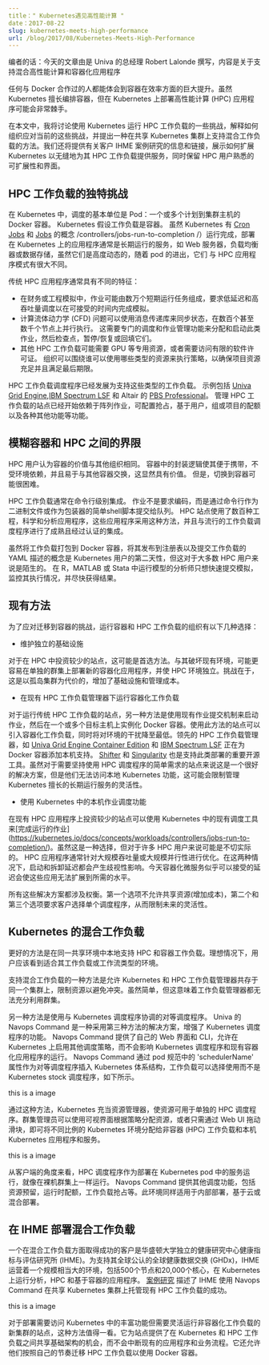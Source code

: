 ```yaml
---
title：" Kubernetes遇见高性能计算 "
date：2017-08-22
slug: kubernetes-meets-high-performance
url: /blog/2017/08/Kubernetes-Meets-High-Performance
---
```

编者的话：今天的文章由是 Univa 的总经理 Robert Lalonde 撰写，内容是关于支持混合高性能计算和容器化应用程序 &nbsp;
<!--
---
title: " Kubernetes Meets High-Performance Computing "
date: 2017-08-22
slug: kubernetes-meets-high-performance
url: /blog/2017/08/Kubernetes-Meets-High-Performance
---
Editor's note: today's post is by Robert Lalonde, general manager at Univa, on supporting mixed HPC and containerized applications &nbsp;
-->

<!--
Anyone who has worked with Docker can appreciate the enormous gains in efficiency achievable with containers. While Kubernetes excels at orchestrating containers, high-performance computing (HPC) applications can be tricky to deploy on Kubernetes.
-->
任何与 Docker 合作过的人都能体会到容器在效率方面的巨大提升。虽然 Kubernetes 擅长编排容器，但在 Kubernetes 上部署高性能计算 (HPC) 应用程序可能会非常棘手。

<!--
In this post, I discuss some of the challenges of running HPC workloads with Kubernetes, explain how organizations approach these challenges today, and suggest an approach for supporting mixed workloads on a shared Kubernetes cluster. We will also provide information and links to a case study on a customer, IHME, showing how Kubernetes is extended to service their HPC workloads seamlessly while retaining scalability and interfaces familiar to HPC users.
-->
在本文中，我将讨论使用 Kubernetes 运行 HPC 工作负载的一些挑战，解释如何组织应对当前的这些挑战，并提出一种在共享 Kubernetes 集群上支持混合工作负载的方法。我们还将提供有关客户 IHME 案例研究的信息和链接，展示如何扩展 Kubernetes 以无缝地为其 HPC 工作负载提供服务，同时保留 HPC 用户熟悉的可扩展性和界面。

<!--
## HPC workloads unique challenges
-->
## HPC 工作负载的独特挑战

<!--
In Kubernetes, the base unit of scheduling is a Pod: one or more Docker containers scheduled to a cluster host. Kubernetes assumes that workloads are containers. While Kubernetes has the notion of [Cron Jobs](https://kubernetes.io/docs/concepts/workloads/controllers/cron-jobs/) and [Jobs](https://kubernetes.io/docs/concepts/workloads/controllers/jobs-run-to-completion/) that run to completion, applications deployed on Kubernetes are typically long-running services, like web servers, load balancers or data stores and while they are highly dynamic with pods coming and going, they differ greatly from HPC application patterns.
-->
在 Kubernetes 中，调度的基本单位是 Pod：一个或多个计划到集群主机的 Docker 容器。 Kubernetes 假设工作负载是容器。 虽然 Kubernetes 有 [Cron Jobs](https://kubernetes.io/docs/concepts/workloads/controllers/cron-jobs/) 和 [Jobs](https://kubernetes.io/docs/concepts/workloads) 的概念 /controllers/jobs-run-to-completion /）运行完成，部署在 Kubernetes 上的应用程序通常是长期运行的服务，如 Web 服务器，负载均衡器或数据存储，虽然它们是高度动态的，随着 pod 的进出，它们 与 HPC 应用程序模式有很大不同。

<!--
Traditional HPC applications often exhibit different characteristics:
-->
传统 HPC 应用程序通常具有不同的特征：

<!--
- In financial or engineering simulations, a job may be comprised of tens of thousands of short-running tasks, demanding low-latency and high-throughput scheduling to complete a simulation in an acceptable amount of time.
- A computational fluid dynamics (CFD) problem may execute in parallel across many hundred or even thousands of nodes using a message passing library to synchronize state. This requires specialized scheduling and job management features to allocate and launch such jobs and then to checkpoint, suspend/resume or backfill them.
- Other HPC workloads may require specialized resources like GPUs or require access to limited software licenses. Organizations may enforce policies around what types of resources can be used by whom to ensure projects are adequately resourced and deadlines are met.
-->
- 在财务或工程模拟中，作业可能由数万个短期运行任务组成，要求低延迟和高吞吐量调度以在可接受的时间内完成模拟。
- 计算流体动力学 (CFD) 问题可以使用消息传递库来同步状态，在数百个甚至数千个节点上并行执行。 这需要专门的调度和作业管理功能来分配和启动此类作业，然后检查点，暂停/恢复或回填它们。
- 其他 HPC 工作负载可能需要 GPU 等专用资源，或者需要访问有限的软件许可证。 组织可以围绕谁可以使用哪些类型的资源来执行策略，以确保项目资源充足并且满足最后期限。
 
<!--
HPC workload schedulers have evolved to support exactly these kinds of workloads. Examples include [Univa Grid Engine](http://www.univa.com/products/), [IBM Spectrum LSF](https://www-03.ibm.com/systems/spectrum-computing/products/lsf/) and Altair’s [PBS Professional](http://www.pbsworks.com/PBSProduct.aspx?n=PBS-Professional&c=Overview-and-Capabilities). Sites managing HPC workloads have come to rely on capabilities like array jobs, configurable pre-emption, user, group or project based quotas and a variety of other features.  
-->
HPC 工作负载调度程序已经发展为支持这些类型的工作负载。 示例包括 [Univa Grid Engine](http://www.univa.com/products/),[IBM Spectrum LSF](https://www-03.ibm.com/systems/spectrum-computing/products/lsf/) 和 Altair 的 [PBS Professional](http://www.pbsworks.com/PBSProduct.aspx?n=PBS-Professional&c=Overview-and-Capabilities)。 管理 HPC 工作负载的站点已经开始依赖于阵列作业，可配置抢占，基于用户，组或项目的配额以及各种其他功能等功能。

<!--
## Blurring the lines between containers and HPC
-->
## 模糊容器和 HPC 之间的界限

<!--
HPC users believe containers are valuable for the same reasons as other organizations. Packaging logic in a container to make it portable, insulated from environmental dependencies, and easily exchanged with other containers clearly has value. However, making the switch to containers can be difficult.
-->
HPC 用户认为容器的价值与其他组织相同。 容器中的封装逻辑使其便于携带，不受环境依赖，并且易于与其他容器交换，这显然具有价值。 但是，切换到容器可能很困难。

<!--
HPC workloads are often integrated at the command line level. Rather than requiring coding, jobs are submitted to queues via the command line as binaries or simple shell scripts that act as wrappers. There are literally hundreds of engineering, scientific and analytic applications used by HPC sites that take this approach and have mature and certified integrations with popular workload schedulers.
-->
HPC 工作负载通常在命令行级别集成。 作业不是要求编码，而是通过命令行作为二进制文件或作为包装器的简单shell脚本提交给队列。 HPC 站点使用了数百种工程，科学和分析应用程序，这些应用程序采用这种方法，并且与流行的工作负载调度程序进行了成熟且经过认证的集成。

<!--
While the notion of packaging a workload into a Docker container, publishing it to a registry, and submitting a YAML description of the workload is second nature to users of Kubernetes, this is foreign to most HPC users. An analyst running models in R, MATLAB or Stata simply wants to submit their simulation quickly, monitor their execution, and get a result as quickly as possible.
-->
虽然将工作负载打包到 Docker 容器，将其发布到注册表以及提交工作负载的 YAML 描述的概念是 Kubernetes 用户的第二天性，但这对于大多数 HPC 用户来说是陌生的。 在 R，MATLAB 或 Stata 中运行模型的分析师只想快速提交模拟，监控其执行情况，并尽快获得结果。

<!--
## Existing approaches
-->
## 现有方法

<!--
To deal with the challenges of migrating to containers, organizations running container and HPC workloads have several options:
-->
为了应对迁移到容器的挑战，运行容器和 HPC 工作负载的组织有以下几种选择：

<!--
- Maintain separate infrastructures
-->
- 维护独立的基础设施

<!--
For sites with sunk investments in HPC, this may be a preferred approach. Rather than disrupt existing environments, it may be easier to deploy new containerized applications on a separate cluster and leave the HPC environment alone. The challenge is that this comes at the cost of siloed clusters, increasing infrastructure and management cost.
-->
对于在 HPC 中投资较少的站点，这可能是首选方法。与其破坏现有环境，可能更容易在单独的群集上部署新的容器化应用程序，并使 HPC 环境独立。挑战在于，这是以孤岛集群为代价的，增加了基础设施和管理成本。

<!--
- Run containerized workloads under an existing HPC workload manager
-->
- 在现有 HPC 工作负载管理器下运行容器化工作负载

<!--
For sites running traditional HPC workloads, another approach is to use existing job submission mechanisms to launch jobs that in turn instantiate Docker containers on one or more target hosts. Sites using this approach can introduce containerized workloads with minimal disruption to their environment. Leading HPC workload managers such as [Univa Grid Engine Container Edition](http://blogs.univa.com/2016/05/new-version-of-univa-grid-engine-now-supports-docker-containers/) and [IBM Spectrum LSF](http://blogs.univa.com/2016/05/new-version-of-univa-grid-engine-now-supports-docker-containers/) are adding native support for Docker containers. [Shifter](https://github.com/NERSC/shifter) and [Singularity](http://singularity.lbl.gov/) are important open source tools supporting this type of deployment also. While this is a good solution for sites with simple requirements that want to stick with their HPC scheduler, they will not have access to native Kubernetes features, and this may constrain flexibility in managing long-running services where Kubernetes excels.
-->
对于运行传统 HPC 工作负载的站点，另一种方法是使用现有作业提交机制来启动作业，然后在一个或多个目标主机上实例化 Docker 容器。使用此方法的站点可以引入容器化工作负载，同时将对环境的干扰降至最低。领先的 HPC 工作负载管理器，如 [Univa Grid Engine Container Edition](http://blogs.univa.com/2016/05/new-version-of-univa-grid-engine-now-supports-docker-containers/) 和 [IBM Spectrum LSF](http://blogs.univa.com/2016/05/new-version-of-univa-grid-engine-now-supports-docker-containers/) 正在为 Docker 容器添加本机支持。 [Shifter](https://github.com/NERSC/shifter) 和 [Singularity](http://singularity.lbl.gov/) 也是支持此类部署的重要开源工具。虽然对于需要坚持使用 HPC 调度程序的简单需求的站点来说这是一个很好的解决方案，但是他们无法访问本地 Kubernetes 功能，这可能会限制管理 Kubernetes 擅长的长期运行服务的灵活性。

<!--
- Use native job scheduling features in Kubernetes
-->
- 使用 Kubernetes 中的本机作业调度功能

<!--
Sites less invested in existing HPC applications can use existing scheduling facilities in Kubernetes for [jobs that run to completion](https://kubernetes.io/docs/concepts/workloads/controllers/jobs-run-to-completion/). While this is an option, it may be impractical for many HPC users. HPC applications are often either optimized towards massive throughput or large scale parallelism. In both cases startup and teardown latencies have a discriminating impact. Latencies that appear to be acceptable for containerized microservices today would render such applications unable to scale to the required levels.
-->
在现有 HPC 应用程序上投资较少的站点可以使用 Kubernetes 中的现有调度工具来[完成运行的作业] (https://kubernetes.io/docs/concepts/workloads/controllers/jobs-run-to-completion/)。虽然这是一种选择，但对于许多 HPC 用户来说可能是不切实际的。 HPC 应用程序通常针对大规模吞吐量或大规模并行性进行优化。在这两种情况下，启动和拆卸延迟都会产生歧视性影响。今天容器化微服务似乎可以接受的延迟会使这些应用无法扩展到所需的水平。

<!--
All of these solutions involve tradeoffs. The first option doesn’t allow resources to be shared (increasing costs) and the second and third options require customers to pick a single scheduler, constraining future flexibility.
-->
所有这些解决方案都涉及权衡。第一个选项不允许共享资源(增加成本)，第二个和第三个选项要求客户选择单个调度程序，从而限制未来的灵活性。

<!--
## Mixed workloads on Kubernetes
-->
## Kubernetes 的混合工作负载

<!--
A better approach is to support HPC and container workloads natively in the same shared environment. Ideally, users should see the environment appropriate to their workload or workflow type.
-->
更好的方法是在同一共享环境中本地支持 HPC 和容器工作负载。理想情况下，用户应该看到适合其工作负载或工作流类型的环境。

<!--
One approach to supporting mixed workloads is to allow Kubernetes and the HPC workload manager to co-exist on the same cluster, throttling resources to avoid conflicts. While simple, this means that neither workload manager can fully utilize the cluster.
-->
支持混合工作负载的一种方法是允许 Kubernetes 和 HPC 工作负载管理器共存于同一个集群上，限制资源以避免冲突。虽然简单，但这意味着工作负载管理器都无法充分利用群集。

<!--
Another approach is to use a peer scheduler that coordinates with the Kubernetes scheduler. Navops Command by Univa is a solution that takes this third approach, augmenting the functionality of the Kubernetes scheduler. Navops Command provides its own web interface and CLI and allows additional scheduling policies to be enabled on Kubernetes without impacting the operation of the Kubernetes scheduler and existing containerized applications. Navops Command plugs into the Kubernetes architecture via the 'schedulerName' attribute in the pod spec as a peer scheduler that workloads can choose to use instead of the Kubernetes stock scheduler as shown below.
-->
另一种方法是使用与 Kubernetes 调度程序协调的对等调度程序。 Univa 的 Navops Command 是一种采用第三种方法的解决方案，增强了 Kubernetes 调度程序的功能。 Navops Command 提供了自己的 Web 界面和 CLI，允许在 Kubernetes 上启用其他调度策略，而不会影响 Kubernetes 调度程序和现有容器化应用程序的运行。 Navops Command 通过 pod 规范中的 'schedulerName' 属性作为对等调度程序插入 Kubernetes 体系结构，工作负载可以选择使用而不是 Kubernetes stock 调度程序，如下所示。

<!--
![Screen Shot 2017-08-15 at 9.15.45 AM.png](https://lh6.googleusercontent.com/nKTtfQVVmL4qBoSR0lBmBuLt8KOrVEyjn9YcAu7hrhhV-rwnxRY3p-Y5Qfddf7BI6u1KN85VKfeaaU74xDl-oDk5NzybdIxAp0SJ42x14gwzpmwLwjVy5nIng6K8Ih-bRDlOmA9j)
-->
this is a image

<!--
With this approach, Kubernetes acts as a resource manager, making resources available to a separate HPC scheduler. Cluster administrators can use a visual interface to allocate resources based on policy or simply drag sliders via a web UI to allocate different proportions of the Kubernetes environment to non-container (HPC) workloads, and native Kubernetes applications and services.
-->
通过这种方法，Kubernetes 充当资源管理器，使资源可用于单独的 HPC 调度程序。群集管理员可以使用可视界面根据策略分配资源，或者只需通过 Web UI 拖动滑块，即可将不同比例的 Kubernetes 环境分配给非容器 (HPC) 工作负载和本机 Kubernetes 应用程序和服务。

<!--
 ![](https://lh6.googleusercontent.com/wSBBl5d-YL4_UCYgvHpE_XzijtqftSi6PTHJLGfHr5nAxmTj945jQB-pMNIGLovWwKWGnEsPjCkCPrUMWZEs9UHnQPPDSWPEl-Gl76Yczd-Yn65pEE8mKC-Asj3zP5xyfZc-r2qU-YmmOyBhLQ)
-->
this is a image

<!--
From a client perspective, the HPC scheduler runs as a service deployed in Kubernetes pods, operating just as it would on a bare metal cluster. Navops Command provides additional scheduling features including things like resource reservation, run-time quotas, workload preemption and more. This environment works equally well for on-premise, cloud-based or hybrid deployments.
-->
从客户端的角度来看，HPC 调度程序作为部署在 Kubernetes pod 中的服务运行，就像在裸机群集上一样运行。 Navops Command 提供其他调度功能，包括资源预留，运行时配额，工作负载抢占等。此环境同样适用于内部部署，基于云或混合部署。

<!--
## Deploying mixed workloads at IHME
-->
## 在 IHME 部署混合工作负载

<!--
One client having success with mixed workloads is the Institute for Health Metrics & Evaluation (IHME), an independent health research center at the University of Washington. In support of their globally recognized Global Health Data Exchange (GHDx), IHME operates a significantly sized environment comprised of 500 nodes and 20,000 cores running a mix of analytic, HPC, and container-based applications on Kubernetes. [This case study](http://navops.io/ihme-case-study.html) describes IHME’s success hosting existing HPC workloads on a shared Kubernetes cluster using Navops Command.
-->
一个在混合工作负载方面取得成功的客户是华盛顿大学独立的健康研究中心健康指标与评估研究所 (IHME)。为支持其全球公认的全球健康数据交换 (GHDx)，IHME 运营着一个规模相当大的环境，包括500个节点和20,000个核心，在 Kubernetes 上运行分析，HPC 和基于容器的应用程序。 [案例研究](http://navops.io/ihme-case-study.html) 描述了 IHME 使用 Navops Command 在共享 Kubernetes 集群上托管现有 HPC 工作负载的成功。

<!--
 ![](https://lh5.googleusercontent.com/GJeP6e89r6drl72yzZM_OsZ81MYDp7Zm5xEFpItpmioian3lOp535H4jy1_eELKrzGMYr_wnjGwpK3Uku9dwg2-vqmMC1A1GrMtJc-PZR6GR6Z-fAZNJMEr_Uw3HqvWvi86mF_63XTozysaLpg)
-->
this is a image

<!--
For sites deploying new clusters that want access to the rich capabilities in Kubernetes but need the flexibility to run non-containerized workloads, this approach is worth a look. It offers the opportunity for sites to share infrastructure between Kubernetes and HPC workloads without disrupting existing applications and businesses processes. It also allows them to migrate their HPC workloads to use Docker containers at their own pace.
-->
对于部署需要访问 Kubernetes 中的丰富功能但需要灵活运行非容器化工作负载的新集群的站点，这种方法值得一看。它为站点提供了在 Kubernetes 和 HPC 工作负载之间共享基础架构的机会，而不会中断现有的应用程序和业务流程。它还允许他们按照自己的节奏迁移 HPC 工作负载以使用 Docker 容器。
